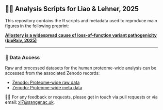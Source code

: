 ## 🧑‍💻 Analysis Scripts for Liao & Lehner, 2025

This repository contains the R scripts and metadata used to reproduce main figures in the following preprint:

**[Allostery is a widespread cause of loss-of-function variant pathogenicity (bioRxiv, 2025)](https://doi.org/10.1101/2025.06.20.660737)**  

---

### 📂 Data Access

Raw and processed datasets for the human proteome-wide analysis can be accessed from the associated Zenodo records:

- [Zenodo: Proteome-wide raw data](https://zenodo.org/uploads/15586553)  
- [Zenodo: Proteome-wide meta data](https://zenodo.org/uploads/15681969)

🧑‍🔧 For any feedback or requests, please get in touch via pull requests or via email: xl7@sanger.ac.uk.
